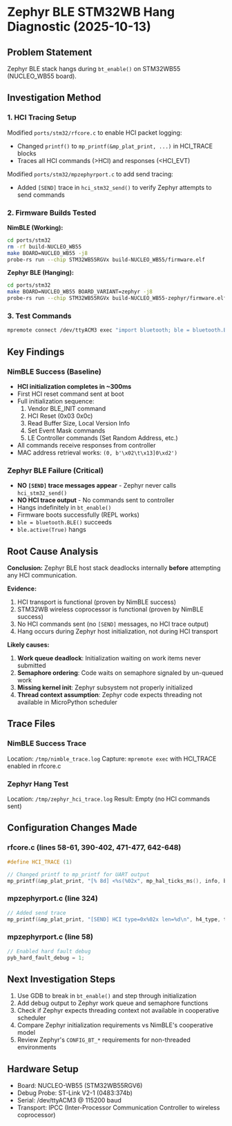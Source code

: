 # Zephyr BLE STM32WB Hang Diagnostic (2025-10-13)

## Problem Statement
Zephyr BLE stack hangs during `bt_enable()` on STM32WB55 (NUCLEO_WB55 board).

## Investigation Method

### 1. HCI Tracing Setup
Modified `ports/stm32/rfcore.c` to enable HCI packet logging:
- Changed `printf()` to `mp_printf(&mp_plat_print, ...)` in HCI_TRACE blocks
- Traces all HCI commands (>HCI) and responses (<HCI_EVT)

Modified `ports/stm32/mpzephyrport.c` to add send tracing:
- Added `[SEND]` trace in `hci_stm32_send()` to verify Zephyr attempts to send commands

### 2. Firmware Builds Tested

**NimBLE (Working):**
```bash
cd ports/stm32
rm -rf build-NUCLEO_WB55
make BOARD=NUCLEO_WB55 -j8
probe-rs run --chip STM32WB55RGVx build-NUCLEO_WB55/firmware.elf
```

**Zephyr BLE (Hanging):**
```bash
cd ports/stm32
make BOARD=NUCLEO_WB55 BOARD_VARIANT=zephyr -j8
probe-rs run --chip STM32WB55RGVx build-NUCLEO_WB55-zephyr/firmware.elf
```

### 3. Test Commands
```bash
mpremote connect /dev/ttyACM3 exec "import bluetooth; ble = bluetooth.BLE(); ble.active(True); print('Done')"
```

## Key Findings

### NimBLE Success (Baseline)
- **HCI initialization completes in ~300ms**
- First HCI reset command sent at boot
- Full initialization sequence:
  1. Vendor BLE_INIT command
  2. HCI Reset (0x03 0x0c)
  3. Read Buffer Size, Local Version Info
  4. Set Event Mask commands
  5. LE Controller commands (Set Random Address, etc.)
- All commands receive responses from controller
- MAC address retrieval works: `(0, b'\x02\t\x13]0\xd2')`

### Zephyr BLE Failure (Critical)
- **NO `[SEND]` trace messages appear** - Zephyr never calls `hci_stm32_send()`
- **NO HCI trace output** - No commands sent to controller
- Hangs indefinitely in `bt_enable()`
- Firmware boots successfully (REPL works)
- `ble = bluetooth.BLE()` succeeds
- `ble.active(True)` hangs

## Root Cause Analysis

**Conclusion:** Zephyr BLE host stack deadlocks internally **before** attempting any HCI communication.

**Evidence:**
1. HCI transport is functional (proven by NimBLE success)
2. STM32WB wireless coprocessor is functional (proven by NimBLE success)
3. No HCI commands sent (no `[SEND]` messages, no HCI trace output)
4. Hang occurs during Zephyr host initialization, not during HCI transport

**Likely causes:**
1. **Work queue deadlock**: Initialization waiting on work items never submitted
2. **Semaphore ordering**: Code waits on semaphore signaled by un-queued work
3. **Missing kernel init**: Zephyr subsystem not properly initialized
4. **Thread context assumption**: Zephyr code expects threading not available in MicroPython scheduler

## Trace Files

### NimBLE Success Trace
Location: `/tmp/nimble_trace.log`
Capture: `mpremote exec` with HCI_TRACE enabled in rfcore.c

### Zephyr Hang Test
Location: `/tmp/zephyr_hci_trace.log`
Result: Empty (no HCI commands sent)

## Configuration Changes Made

### rfcore.c (lines 58-61, 390-402, 471-477, 642-648)
```c
#define HCI_TRACE (1)

// Changed printf to mp_printf for UART output
mp_printf(&mp_plat_print, "[% 8d] <%s(%02x", mp_hal_ticks_ms(), info, buf[0]);
```

### mpzephyrport.c (line 324)
```c
// Added send trace
mp_printf(&mp_plat_print, "[SEND] HCI type=0x%02x len=%d\n", h4_type, total_len);
```

### mpzephyrport.c (line 58)
```c
// Enabled hard fault debug
pyb_hard_fault_debug = 1;
```

## Next Investigation Steps

1. Use GDB to break in `bt_enable()` and step through initialization
2. Add debug output to Zephyr work queue and semaphore functions
3. Check if Zephyr expects threading context not available in cooperative scheduler
4. Compare Zephyr initialization requirements vs NimBLE's cooperative model
5. Review Zephyr's `CONFIG_BT_*` requirements for non-threaded environments

## Hardware Setup
- Board: NUCLEO-WB55 (STM32WB55RGV6)
- Debug Probe: ST-Link V2-1 (0483:374b)
- Serial: /dev/ttyACM3 @ 115200 baud
- Transport: IPCC (Inter-Processor Communication Controller to wireless coprocessor)
